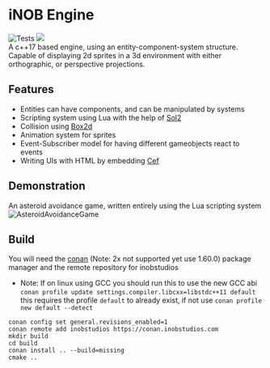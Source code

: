 
# iNOB Engine
![Tests](https://github.com/Sh1nku/iNOBEngine/actions/workflows/tests.yml/badge.svg)
![](https://api.badgestore.dev/badge/a0f8c2f00fcb90c2/local?style=flat-square) <br>
A c++17 based engine, using an entity-component-system structure. Capable of displaying 2d sprites in a 3d environment with either orthographic, or perspective projections.
## Features
 - Entities can have components, and can be manipulated by systems
 - Scripting system using Lua with the help of [Sol2](https://github.com/ThePhD/sol2)
 - Collision using [Box2d](https://box2d.org/)
 - Animation system for sprites
 - Event-Subscriber model for having different gameobjects react to events
 - Writing UIs with HTML by embedding [Cef](https://bitbucket.org/chromiumembedded) 
## Demonstration
An asteroid avoidance game, written entirely using the Lua scripting system
![AsteroidAvoidanceGame](https://user-images.githubusercontent.com/42642351/126903753-08e08fb9-1dca-488d-bad0-fb42808e22f5.gif)


## Build
You will need the [conan](https://conan.io/) (Note: 2x not supported yet use 1.60.0) package manager and the remote repository for inobstudios
- Note: If on linux using GCC you should run this to use the new GCC abi `conan profile update settings.compiler.libcxx=libstdc++11 default`
this requires the profile `default` to already exist, if not use `conan profile new default --detect`
```
conan config set general.revisions_enabled=1
conan remote add inobstudios https://conan.inobstudios.com
mkdir build
cd build
conan install .. --build=missing
cmake ..
```
